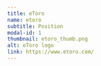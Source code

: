 ```yaml
---
title: eToro
name: etoro
subtitle: Position
modal-id: 1
thumbnail: etoro_thumb.png
alt: eToro logo
link: https://www.etoro.com/
---
```

